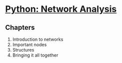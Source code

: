 # [Python: Network Analysis](https://www.datacamp.com/courses/network-analysis-in-python-part-1)

## Chapters

1. Introduction to networks
2. Important nodes
3. Structures
4. Bringing it all together
